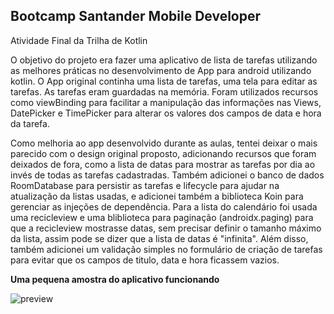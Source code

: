 ## Bootcamp Santander Mobile Developer
Atividade Final da Trilha de Kotlin

O objetivo do projeto era fazer uma aplicativo de lista de tarefas utilizando as melhores práticas no desenvolvimento de App para android utilizando kotlin.
O App original continha uma lista de tarefas, uma tela para editar as tarefas. As tarefas eram guardadas na memória. Foram utilizados recursos como viewBinding para facilitar a manipulação das informações nas Views, DatePicker e TimePicker para alterar os valores dos campos de data e hora da tarefa.

Como melhoria ao app desenvolvido durante as aulas, tentei deixar o mais parecido com o design original proposto, adicionando recursos que foram deixados de fora, como a lista de datas para mostrar as tarefas por dia ao invés de todas as tarefas cadastradas. Também adicionei o banco de dados RoomDatabase para persistir as tarefas e lifecycle para ajudar na atualização da listas usadas, e adicionei também a biblioteca Koin para gerenciar as injeções de dependência.
Para a lista do calendário foi usada uma recicleview e uma bliblioteca para paginação (androidx.paging) para que a recicleview mostrasse datas, sem precisar definir o tamanho máximo da lista, assim pode se dizer que a lista de datas é "infinita". Além disso, também adicionei um validação simples no formulário de criação de tarefas para evitar que os campos de titulo, data e hora ficassem vazios.

**Uma pequena amostra do aplicativo funcionando**

![preview](https://user-images.githubusercontent.com/637273/129093630-0c630540-df81-4ad5-91c0-bc9a8b3ffe80.gif)